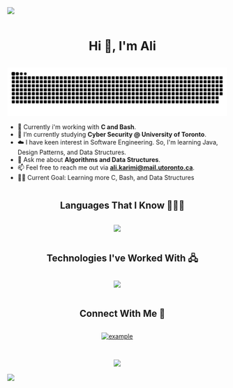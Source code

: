 <!-- horizontal divider(gradiant) -->
<img src="https://user-images.githubusercontent.com/73097560/115834477-dbab4500-a447-11eb-908a-139a6edaec5c.gif">

<!-- hi -->
<div id="user-content-toc">
  <ul align="center">
    <summary><h1 style="display: inline-block">Hi 👋, I'm Ali </h1></summary>
  </ul>
</div>


<!--- snake -->
<div align="center">
  <img  src="resources/grid-snake.svg"
       alt="snake" /></a>
</div>





<!-- intro -->
- 🔭 Currently i'm working with **C and Bash**.
- 🌱 I’m currently studying **Cyber Security @ University of Toronto**.
- ☁️ I have keen interest in Software Engineering. So, I'm learning Java, Design Patterns, and Data Structures.
- 📝 Ask me about **Algorithms and Data Structures**.
- 📫 Feel free to reach me out via **ali.karimi@mail.utoronto.ca**.
- 💪🏼 Current Goal: Learning more C, Bash, and Data Structures


<!-- Languages -->
<div id="user-content-toc">
  <ul align="center">
    <summary><h2 style="display: inline-block">Languages That I Know 👨🏻‍💻</h2></summary>
  </ul>
</div>
<p align="center">
  <img src="https://skillicons.dev/icons?i=c,python,java,mysql,html,css&perline=14" />
</p>


<!-- Technologies --> 
<div id="user-content-toc">
  <ul align="center">
    <summary><h2 style="display: inline-block">Technologies I've Worked With 🖧</h2></summary>
  </ul>
</div>
<p align="center">
  <img src="https://skillicons.dev/icons?i=git,github,vscode,visualstudio,linux,mysql&perline=14" />
</p>


<!-- Connect with me -->
<div id="user-content-toc">
  <ul align="center">
    <summary><h2 style="display: inline-block">Connect With Me 🤝</h2></summary>
  </ul>
</div>
<p align="center">
  <a  href="www.linkedin.com/in/alikarimi04" target="_blank">
    <img src="https://img.shields.io/badge/Linked%20In-0A66C2.svg?style=for-the-badge&logo=linkedin&logoColor=white" alt="example"/>
  </a>
<!--   <a href="" target="_blank">
    <img src="https://img.shields.io/badge/LeetCode-FFA116.svg?style=for-the-badge&logo=leetcode&logoColor=black" alt="example"/>
  </a> -->
</p>



<!-- space -->
<p>&nbsp;</p>


<!-- profile visit count -->
<div align="center">
  
[![](https://visitcount.itsvg.in/api?id=1010nishant&icon=3&color=6)]()
  
</div>


<!-- horizontal divider -->
<img src="https://user-images.githubusercontent.com/73097560/115834477-dbab4500-a447-11eb-908a-139a6edaec5c.gif">

